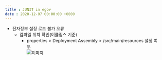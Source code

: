 ```yaml
---
title : JUNIT in egov
date : 2020-12-07 00:00:00 +0000
---
```


+ 전자정부 설정 로드 불가 오류
  + 컴파일 위치 확인(이클립스 기준)
    + properties > Deployment Assembly > /src/main/resources 설정 여부   
    ![이미지](https://redbean88.github.io/img/2020-12-07_145735.png)
